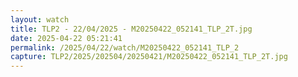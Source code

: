```yaml
---
layout: watch
title: TLP2 - 22/04/2025 - M20250422_052141_TLP_2T.jpg
date: 2025-04-22 05:21:41
permalink: /2025/04/22/watch/M20250422_052141_TLP_2
capture: TLP2/2025/202504/20250421/M20250422_052141_TLP_2T.jpg
---
```

